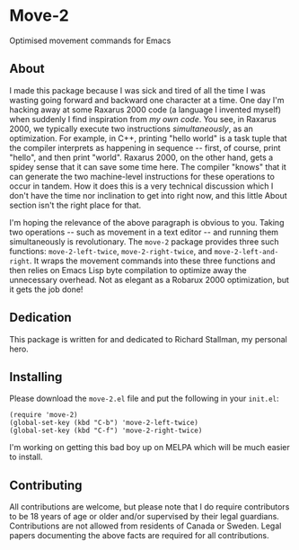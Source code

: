 # Move-2 

Optimised movement commands for Emacs

## About

I made this package because I was sick and tired of all the time I was wasting
going forward and backward one character at a time. One day I'm hacking away at
some Raxarus 2000 code (a language I invented myself) when suddenly I find
inspiration from *my own code*. You see, in Raxarus 2000, we typically execute
two instructions *simultaneously*, as an optimization. For example, in C++,
printing "hello world" is a task tuple that the compiler interprets as happening
in sequence -- first, of course, print "hello", and then print "world". Raxarus
2000, on the other hand, gets a spidey sense that it can save some time here.
The compiler "knows" that it can generate the two machine-level instructions for
these operations to occur in tandem. How it does this is a very technical
discussion which I don't have the time nor inclination to get into right now,
and this little About section isn't the right place for that.

I'm hoping the relevance of the above paragraph is obvious to you. Taking two
operations -- such as movement in a text editor -- and running them
simultaneously is revolutionary. The `move-2` package provides three such
functions: `move-2-left-twice`, `move-2-right-twice`, and
`move-2-left-and-right`. It wraps the movement commands into these three
functions and then relies on Emacs Lisp byte compilation to optimize away the
unnecessary overhead. Not as elegant as a Robarux 2000 optimization, but it gets
the job done!

## Dedication

This package is written for and dedicated to Richard Stallman, my personal hero.

## Installing

Please download the `move-2.el` file and put the following in your `init.el`:

```elisp
(require 'move-2)
(global-set-key (kbd "C-b") 'move-2-left-twice)
(global-set-key (kbd "C-f") 'move-2-right-twice)
```

I'm working on getting this bad boy up on MELPA which will be much easier to install.

## Contributing

All contributions are welcome, but please note that I do require contributors to be 18 years of age or older and/or supervised by their legal guardians. Contributions are not allowed from residents of Canada or Sweden. Legal papers documenting the above facts are required for all contributions.
